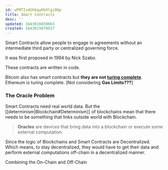 ```yaml
---
id: wP0TIxdGh6qyKbXlgi06p
title: Smart Contracts
desc: ''
updated: 1643016659663
created: 1643015078557
---
```

Smart Contracts allow people to engage in agreements without an intermediate third party or centralized governing force.

It was first proposed in 1994 by Nick Szabo.

These contracts are written in code.

Bitcoin also has smart contracts but **they are not [turing complete](https://stackoverflow.com/questions/7284/what-is-turing-complete)**. 
Ethereum is turing complete. [Not considering **Gas Limits???**]


### The Oracle Problem
Smart Contracts need real world data. But the [[determinism|Blockchain#Determinism]] of blockchains mean that there needs to be something that links outside world with Blockchain.
>**Oracles** are devices that bring data into a blockchain or execute some external computation.

Since the logic of Blockchains and Smart Contracts are Decentralized. Which means, to stay decentralized, they would have to get their data and perform external computations off-chain in a decentralized manner.

Combining the On-Chain and Off-Chain 
